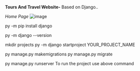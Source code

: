 **Tours And Travel Website-**
Based on Django..

*Home Page*
![image](https://github.com/alinbiju/ToursAndTravel/assets/117341838/1f083590-c4bf-4424-b1a5-8aa8f96218bb)


py -m pip install django

py -m django --version

mkdir projects py -m django startproject YOUR_PROJECT_NAME

py manage.py makemigrations
py manage.py migrate

py manage.py runserver
To run the project use above command
